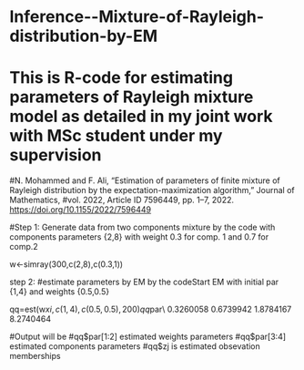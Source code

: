 # Inference--Mixture-of-Rayleigh-distribution-by-EM


# This is R-code for estimating parameters of Rayleigh mixture model as detailed in my joint work with MSc student under my supervision 

#N. Mohammed and F. Ali, “Estimation of parameters of finite mixture of Rayleigh distribution by the expectation-maximization algorithm,” Journal of Mathematics, #vol. 2022, Article ID 7596449, pp. 1–7, 2022.  https://doi.org/10.1155/2022/7596449



#Step 1: Generate data from two components mixture by the code with components parameters {2,8} with weight 0.3 for comp. 1 and 0.7 for comp.2

w<-simray(300,c(2,8),c(0.3,1))


step 2:
#estimate parameters by EM by the codeStart EM with initial par {1,4} and weights {0.5,0.5}

qq=est(w$xi,c(1,4),c(0.5,0.5),200)
qq$par\\
0.3260058 0.6739942 1.8784167 8.2740464

#Output will be 
#qq$par[1:2] estimated weights parameters
#qq$par[3:4] estimated components parameters
#qq$zj is estimated obsevation memberships

